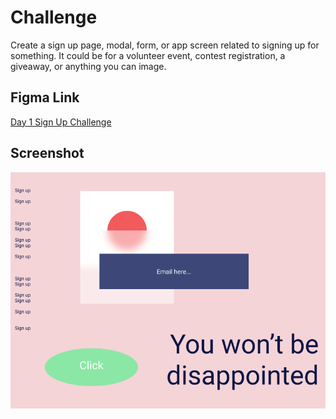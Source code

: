 # Challenge

Create a sign up page, modal, form, or app screen related to signing up for something. It could be for a volunteer event, contest registration, a giveaway, or anything you can image.

## Figma Link

[Day 1 Sign Up Challenge](https://www.figma.com/file/1uNNHKR3ZvtiqXbXbxIVDk/Untitled?node-id=0%3A1)

## Screenshot

![Sign Up Page](./day-1.png)
